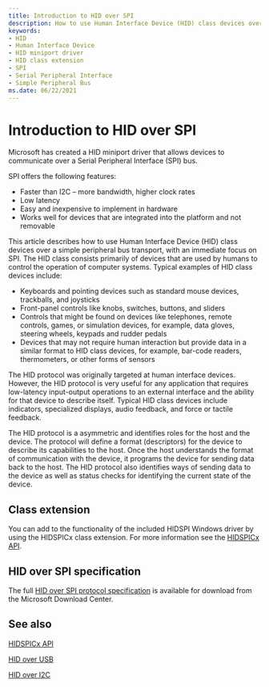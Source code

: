 ```yaml
---
title: Introduction to HID over SPI
description: How to use Human Interface Device (HID) class devices over a Serial Peripheral Interface (SPI).
keywords:
- HID
- Human Interface Device
- HID miniport driver
- HID class extension
- SPI
- Serial Peripheral Interface
- Simple Peripheral Bus
ms.date: 06/22/2021
---
```


# Introduction to HID over SPI

Microsoft has created a HID miniport driver that allows devices to communicate over a Serial Peripheral Interface (SPI) bus.

SPI offers the following features:

- Faster than I2C – more bandwidth, higher clock rates
- Low latency
- Easy and inexpensive to implement in hardware
- Works well for devices that are integrated into the platform and not removable

This article describes how to use Human Interface Device (HID) class devices over a simple peripheral bus transport, with an immediate focus on SPI. The HID class consists primarily of devices that are used by humans to control the operation of computer systems. Typical examples of HID class devices include:

- Keyboards and pointing devices such as standard mouse devices, trackballs, and joysticks
- Front-panel controls like knobs, switches, buttons, and sliders
- Controls that might be found on devices like telephones, remote controls, games, or simulation devices, for example, data gloves, steering wheels, keypads and rudder pedals
- Devices that may not require human interaction but provide data in a similar format to HID class devices, for example, bar-code readers, thermometers, or other forms of sensors

The HID protocol was originally targeted at human interface devices. However, the HID protocol is very useful for any application that requires low-latency input-output operations to an external interface and the ability for that device to describe itself. Typical HID class devices include indicators, specialized displays, audio feedback, and force or tactile feedback.

The HID protocol is a asymmetric and identifies roles for the host and the device. The protocol will define a format (descriptors) for the device to describe its capabilities to the host. Once the host understands the format of communication with the device, it programs the device for sending data back to the host. The HID protocol also identifies ways of sending data to the device as well as status checks for identifying the current state of the device.

## Class extension

You can add to the functionality of the included HIDSPI Windows driver by using the HIDSPICx class extension. For more information see the [HIDSPICx API](/windows-hardware/drivers/ddi/hidspicx).

## HID over SPI specification

The full [HID over SPI protocol specification](https://www.microsoft.com/download/details.aspx?id=103325) is available for download from the Microsoft Download Center.

## See also

[HIDSPICx API](/windows-hardware/drivers/ddi/hidspicx)

[HID over USB](hid-over-usb.md)

[HID over I2C](hid-over-i2c-guide.md)
